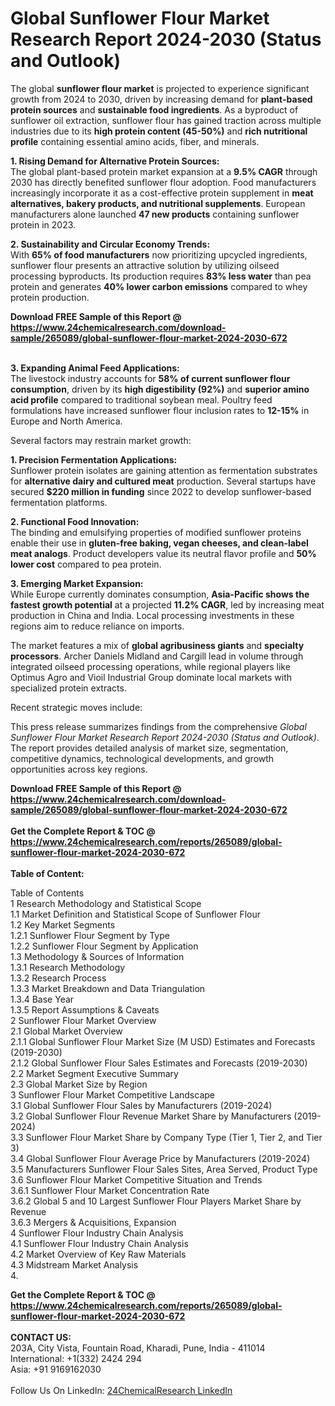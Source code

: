 <h1>Global Sunflower Flour Market Research Report 2024-2030 (Status and Outlook)</h1><p>The global <strong>sunflower flour market</strong> is projected to experience significant growth from 2024 to 2030, driven by increasing demand for <strong>plant-based protein sources</strong> and <strong>sustainable food ingredients</strong>. As a byproduct of sunflower oil extraction, sunflower flour has gained traction across multiple industries due to its <strong>high protein content (45-50%)</strong> and <strong>rich nutritional profile</strong> containing essential amino acids, fiber, and minerals.</p><p><strong>1. Rising Demand for Alternative Protein Sources:</strong><br>
The global plant-based protein market expansion at a <strong>9.5% CAGR</strong> through 2030 has directly benefited sunflower flour adoption. Food manufacturers increasingly incorporate it as a cost-effective protein supplement in <strong>meat alternatives, bakery products, and nutritional supplements</strong>. European manufacturers alone launched <strong>47 new products</strong> containing sunflower protein in 2023.</p><p><strong>2. Sustainability and Circular Economy Trends:</strong><br>
With <strong>65% of food manufacturers</strong> now prioritizing upcycled ingredients, sunflower flour presents an attractive solution by utilizing oilseed processing byproducts. Its production requires <strong>83% less water</strong> than pea protein and generates <strong>40% lower carbon emissions</strong> compared to whey protein production.</p><div><b>Download FREE Sample of this Report @ 
            <a href="https://www.24chemicalresearch.com/download-sample/265089/global-sunflower-flour-market-2024-2030-672">
            https://www.24chemicalresearch.com/download-sample/265089/global-sunflower-flour-market-2024-2030-672</a></b></div><br><p><strong>3. Expanding Animal Feed Applications:</strong><br>
The livestock industry accounts for <strong>58% of current sunflower flour consumption</strong>, driven by its <strong>high digestibility (92%)</strong> and <strong>superior amino acid profile</strong> compared to traditional soybean meal. Poultry feed formulations have increased sunflower flour inclusion rates to <strong>12-15%</strong> in Europe and North America.</p><p>Several factors may restrain market growth:</p><p><strong>1. Precision Fermentation Applications:</strong><br>
Sunflower protein isolates are gaining attention as fermentation substrates for <strong>alternative dairy and cultured meat</strong> production. Several startups have secured <strong>$220 million in funding</strong> since 2022 to develop sunflower-based fermentation platforms.</p><p><strong>2. Functional Food Innovation:</strong><br>
The binding and emulsifying properties of modified sunflower proteins enable their use in <strong>gluten-free baking, vegan cheeses, and clean-label meat analogs</strong>. Product developers value its neutral flavor profile and <strong>50% lower cost</strong> compared to pea protein.</p><p><strong>3. Emerging Market Expansion:</strong><br>
While Europe currently dominates consumption, <strong>Asia-Pacific shows the fastest growth potential</strong> at a projected <strong>11.2% CAGR</strong>, led by increasing meat production in China and India. Local processing investments in these regions aim to reduce reliance on imports.</p><p>The market features a mix of <strong>global agribusiness giants</strong> and <strong>specialty processors</strong>. Archer Daniels Midland and Cargill lead in volume through integrated oilseed processing operations, while regional players like Optimus Agro and Vioil Industrial Group dominate local markets with specialized protein extracts.</p><p>Recent strategic moves include:</p><p>This press release summarizes findings from the comprehensive <em>Global Sunflower Flour Market Research Report 2024-2030 (Status and Outlook)</em>. The report provides detailed analysis of market size, segmentation, competitive dynamics, technological developments, and growth opportunities across key regions.</p><div><b>Download FREE Sample of this Report @ 
            <a href="https://www.24chemicalresearch.com/download-sample/265089/global-sunflower-flour-market-2024-2030-672">
            https://www.24chemicalresearch.com/download-sample/265089/global-sunflower-flour-market-2024-2030-672</a></b></div><br><div><b>Get the Complete Report & TOC @ 
            <a href="https://www.24chemicalresearch.com/reports/265089/global-sunflower-flour-market-2024-2030-672">
            https://www.24chemicalresearch.com/reports/265089/global-sunflower-flour-market-2024-2030-672</a></b></div><br>
            <b>Table of Content:</b><p>Table of Contents<br />
1 Research Methodology and Statistical Scope<br />
1.1 Market Definition and Statistical Scope of Sunflower Flour<br />
1.2 Key Market Segments<br />
1.2.1 Sunflower Flour Segment by Type<br />
1.2.2 Sunflower Flour Segment by Application<br />
1.3 Methodology & Sources of Information<br />
1.3.1 Research Methodology<br />
1.3.2 Research Process<br />
1.3.3 Market Breakdown and Data Triangulation<br />
1.3.4 Base Year<br />
1.3.5 Report Assumptions & Caveats<br />
2 Sunflower Flour Market Overview<br />
2.1 Global Market Overview<br />
2.1.1 Global Sunflower Flour Market Size (M USD) Estimates and Forecasts (2019-2030)<br />
2.1.2 Global Sunflower Flour Sales Estimates and Forecasts (2019-2030)<br />
2.2 Market Segment Executive Summary<br />
2.3 Global Market Size by Region<br />
3 Sunflower Flour Market Competitive Landscape<br />
3.1 Global Sunflower Flour Sales by Manufacturers (2019-2024)<br />
3.2 Global Sunflower Flour Revenue Market Share by Manufacturers (2019-2024)<br />
3.3 Sunflower Flour Market Share by Company Type (Tier 1, Tier 2, and Tier 3)<br />
3.4 Global Sunflower Flour Average Price by Manufacturers (2019-2024)<br />
3.5 Manufacturers Sunflower Flour Sales Sites, Area Served, Product Type<br />
3.6 Sunflower Flour Market Competitive Situation and Trends<br />
3.6.1 Sunflower Flour Market Concentration Rate<br />
3.6.2 Global 5 and 10 Largest Sunflower Flour Players Market Share by Revenue<br />
3.6.3 Mergers & Acquisitions, Expansion<br />
4 Sunflower Flour Industry Chain Analysis<br />
4.1 Sunflower Flour Industry Chain Analysis<br />
4.2 Market Overview of Key Raw Materials<br />
4.3 Midstream Market Analysis<br />
4.</p><div><b>Get the Complete Report & TOC @ 
            <a href="https://www.24chemicalresearch.com/reports/265089/global-sunflower-flour-market-2024-2030-672">
            https://www.24chemicalresearch.com/reports/265089/global-sunflower-flour-market-2024-2030-672</a></b></div><br><b>CONTACT US:</b><br>
            203A, City Vista, Fountain Road, Kharadi, Pune, India - 411014<br>
            International: +1(332) 2424 294<br>
            Asia: +91 9169162030 <br><br>
            Follow Us On LinkedIn: <a href="https://www.linkedin.com/company/24chemicalresearch/">24ChemicalResearch LinkedIn</a>